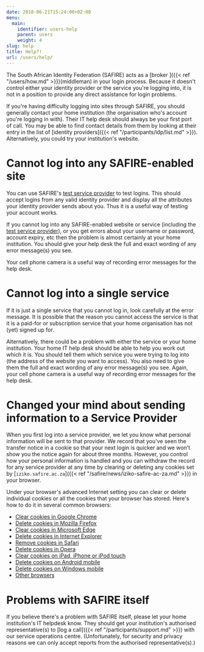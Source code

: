 ```yaml
---
date: 2018-06-21T15:24:00+02:00
menu:
  main:
    identifier: users-help
    parent: users
    weight: 4
slug: help
title: Help?!
url: /users/help/
---
```


The South African Identity Federation (SAFIRE) acts as a [broker ]({{< ref "/users/how.md" >}})(middleman) in your login process. Because it doesn't control either your identity provider or the service you're logging into, it is not in a position to provide any direct assistance for login problems.

If you're having difficulty logging into sites through SAFIRE, you should generally contact your home institution (the organisation who's account you're logging in with). Their IT help desk should always be your first port of call. You may be able to find contact details from them by looking at their entry in the list of [identity providers]({{< ref "/participants/idp/list.md" >}}). Alternatively, you could try your institution's website.

# Cannot log into any SAFIRE-enabled site

You can use SAFIRE's [test service provider](https://testsp.safire.ac.za/) to test logins. This should accept logins from any valid identity provider and display all the attributes your identity provider sends about you. Thus it is a useful way of testing your account works.

If you cannot log into any SAFIRE-enabled website or service (including the[ test service provider](https://testsp.safire.ac.za/)), or you get errors about your username or password, account expiry, etc then the problem is almost certainly at your home institution. You should give your help desk the full and exact wording of any error message(s) you see.

Your cell phone camera is a useful way of recording error messages for the help desk.

# Cannot log into a single service

If it is just a single service that you cannot log in, look carefully at the error message. It is possible that the reason you cannot access the service is that it is a paid-for or subscription service that your home organisation has not (yet) signed up for.

Alternatively, there could be a problem with either the service or your home institution. Your home IT help desk should be able to help you work out which it is. You should tell them which service you were trying to log into (the address of the website you want to access). You also need to give them the full and exact wording of any error message(s) you see. Again, your cell phone camera is a useful way of recording error messages for the help desk.

# Changed your mind about sending information to a Service Provider

When you first log into a service provider, we let you know what personal information will be sent to that provider. We record that you've seen the transfer notice in a cookie so that your next login is quicker and we won't show you the notice again for about three months. However, you control how your personal information is handled and you can withdraw the record for any service provider at any time by clearing or deleting any cookies set by [`iziko.safire.ac.za`]({{< ref "/safire/news/iziko-safire-ac-za.md" >}}) in your browser.

Under your browser's advanced Internet setting you can clear or delete individual cookies or all the cookies that your browser has stored. Here's how to do it in several common browsers:

 * [Clear cookies in Google Chrome](https://support.google.com/chrome/answer/95647?hl=en-GB)
 * [Delete cookies in Mozilla Firefox](https://support.mozilla.org/en-US/kb/delete-cookies-remove-info-websites-stored)
 * [Clear cookies in Microsoft Edge](https://privacy.microsoft.com/en-us/windows-10-microsoft-edge-and-privacy)
 * [Delete cookies in Internet Explorer](https://support.microsoft.com/en-za/help/17442/windows-internet-explorer-delete-manage-cookies)
 * [Remove cookies in Safari](https://support.apple.com/kb/PH5049?locale=en_ZA)
 * [Delete cookies in Opera](http://help.opera.com/Mac/11.60/en/cookies.html)
 * [Clear cookies on iPad, iPhone or iPod touch](https://support.apple.com/en-gb/HT201265)
 * [Delete cookies on Android mobile](https://hubpages.com/technology/How-to-delete-internet-cookies-on-your-Droid-or-any-Android-device)
 * [Delete cookies on Windows mobile](https://kb.wisc.edu/page.php?id=24078)
 * [Other browsers](https://www.google.co.za/search?q=How+do+I+clear+cookies+for+a+specific+site%3F)

# Problems with SAFIRE itself

If you believe there's a problem with SAFIRE itself, please let your home institution's IT helpdesk know. They should get your institution's authorised representative(s) to [log a call]({{< ref "/participants/support.md" >}}) with our service operations centre. (Unfortunately, for security and privacy reasons we can only accept reports from the authorised representative(s).)
